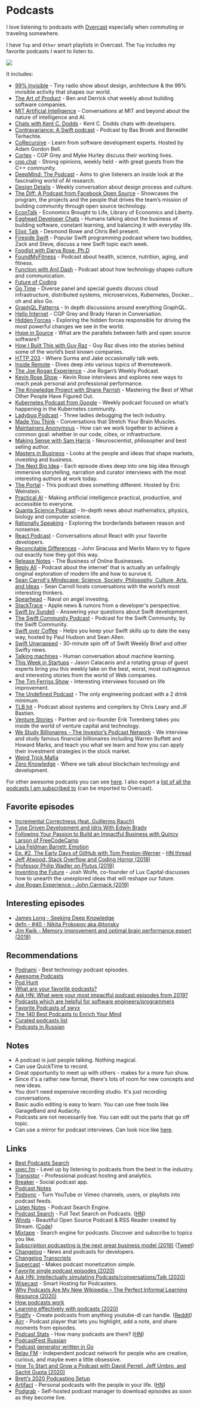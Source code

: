 # Podcasts

I love listening to podcasts with [Overcast](https://overcast.fm) especially when commuting or traveling somewhere.

I have `Top` and `Other` smart playlists in Overcast. The `Top` includes my favorite podcasts I want to listen to.

![](https://i.imgur.com/TDTruDk.jpg)

It includes:

- [99% Invisible](https://overcast.fm/itunes394775318/99-invisible) - Tiny radio show about design, architecture & the 99% invisible activity that shapes our world.
- [The Art of Product](https://overcast.fm/itunes1243627144/the-art-of-product) - Ben and Derrick chat weekly about building software companies.
- [MIT Artificial Intelligence](https://overcast.fm/itunes1434243584/artificial-intelligence) - Conversations at MIT and beyond about the nature of intelligence and AI.
- [Chats with Kent C. Dodds](https://overcast.fm/itunes1475543959/chats-with-kent-c-dodds) - Kent C. Dodds chats with developers.
- [Contravariance: A Swift podcast](https://overcast.fm/itunes1423771323/contravariance-a-swift-podcast) - Podcast by Bas Broek and Benedikt Terhechte.
- [CoRecursive](https://overcast.fm/itunes1330329512/corecursive-software-engineering-interviews) - Learn from software development experts. Hosted by Adam Gordon Bell.
- [Cortex](https://overcast.fm/itunes1001591696/cortex) - CGP Grey and Myke Hurley discuss their working lives.
- [cpp.chat](https://overcast.fm/itunes1378325120/cpp-chat) - Strong opinions, weekly held - with great guests from the C++ community.
- [DeepMind: The Podcast](https://overcast.fm/itunes1476316441/deepmind-the-podcast) - Aims to give listeners an inside look at the fascinating world of AI research.
- [Design Details](https://overcast.fm/itunes947191070/design-details) - Weekly conversation about design process and culture.
- [The Diff: A Podcast from Facebook Open Source](https://overcast.fm/itunes1454407488/the-diff-a-podcast-from-facebook-open-source) - Showcases the program, the projects and the people that drives the team’s mission of building community through open source technology.
- [EconTalk](https://overcast.fm/itunes135066958/econtalk) - Economics Brought to Life, Library of Economics and Liberty.
- [Egghead Developer Chats](https://overcast.fm/itunes1308497805/egghead-io-developer-chats) - Humans talking about the business of building software, constant learning, and balancing it with everyday life.
- [Elixir Talk](https://overcast.fm/itunes1298287048/elixir-talk) - Desmond Bowe and Chris Bell present.
- [Fireside Swift](https://overcast.fm/itunes1269435221/fireside-swift) - Popular Swift programming podcast where two buddies, Zack and Steve, discuss a new Swift topic each week.
- [Foodist with Darya Rose, Ph.D](https://overcast.fm/itunes1090954776/foodist-with-darya-rose-ph-d)
- [FoundMyFitness](https://overcast.fm/itunes818198322/foundmyfitness) - Podcast about health, science, nutrition, aging, and fitness.
- [Function with Anil Dash](https://overcast.fm/itunes1439658455/function-with-anil-dash) - Podcast about how technology shapes culture and communication.
- [Future of Coding](https://futureofcoding.org/episodes/)
- [Go Time](https://overcast.fm/itunes1120964487/go-time) - Diverse panel and special guests discuss cloud infrastructure, distributed systems, microservices, Kubernetes, Docker…oh and also Go.
- [GraphQL Patterns](https://overcast.fm/itunes1437070363/graphql-patterns) - In depth discussions around everything GraphQL.
- [Hello Internet](https://overcast.fm/itunes811377230/hello-internet) - CGP Grey and Brady Haran in Conversation.
- [Hidden Forces](https://overcast.fm/itunes1205359334/hidden-forces) - Exploring the hidden forces responsible for driving the most powerful changes we see in the world.
- [Hope in Source](https://overcast.fm/itunes1437677655/hope-in-source) - What are the parallels between faith and open source software?
- [How I Built This with Guy Raz](https://overcast.fm/itunes1150510297/how-i-built-this-with-guy-raz) - Guy Raz dives into the stories behind some of the world’s best known companies.
- [HTTP 203](https://overcast.fm/itunes1042283903/http-203) - Where Surma and Jake occasionally talk web.
- [Inside Remote](https://overcast.fm/itunes1475773111/inside-remote) - Dives deep into various topics of #remotework.
- [The Joe Rogan Experience](https://overcast.fm/itunes360084272/the-joe-rogan-experience) - Joe Rogan’s Weekly Podcast.
- [Kevin Rose Show](https://overcast.fm/itunes1088864895/the-kevin-rose-show) - Kevin Rose interviews and explores new ways to reach peak personal and professional performance.
- [The Knowledge Project with Shane Parrish](https://overcast.fm/itunes990149481/the-knowledge-project-with-shane-parrish) - Mastering the Best of What Other People Have Figured Out.
- [Kubernetes Podcast from Google](https://overcast.fm/itunes1370049232/kubernetes-podcast-from-google) - Weekly podcast focused on what’s happening in the Kubernetes community.
- [Ladybug Podcast](https://overcast.fm/itunes1469229625/ladybug-podcast) - Three ladies debugging the tech industry.
- [Made You Think](https://overcast.fm/itunes1281256991/made-you-think) - Conversations that Stretch Your Brain Muscles.
- [Maintainers Anonymous](https://overcast.fm/itunes1459347058/maintainers-anonymous) - How can we work together to achieve a common goal: whether in our code, cities, or infrastructure.
- [Making Sense with Sam Harris](https://overcast.fm/itunes733163012/making-sense-with-sam-harris) - Neuroscientist, philosopher and best selling author.
- [Masters in Business](https://overcast.fm/itunes730188152/masters-in-business) - Looks at the people and ideas that shape markets, investing and business.
- [The Next Big Idea](https://overcast.fm/itunes1482067226/the-next-big-idea) - Each episode dives deep into one big idea through immersive storytelling, narration and curator interviews with the most interesting authors at work today.
- [The Portal](https://overcast.fm/itunes1469999563/the-portal) - This podcast does something different. Hosted by Eric Weinstein.
- [Practical AI](https://overcast.fm/itunes1406537385/practical-ai) - Making artificial intelligence practical, productive, and accessible to everyone.
- [Quanta Science Podcast](https://overcast.fm/itunes1021340531/quanta-science-podcast) - In-depth news about mathematics, physics, biology and computer science.
- [Rationally Speaking](https://overcast.fm/itunes351953012/rationally-speaking) - Exploring the borderlands between reason and nonsense.
- [React Podcast](https://overcast.fm/itunes1341969432/react-podcast) - Conversations about React with your favorite developers.
- [Reconcilable Differences](https://overcast.fm/itunes1001591287/reconcilable-differences) - John Siracusa and Merlin Mann try to figure out exactly how they got this way.
- [Release Notes](https://overcast.fm/itunes650358643/release-notes) - The Business of Online Businesses.
- [Reply All](https://overcast.fm/itunes941907967/reply-all) - Podcast about the internet’ that is actually an unfailingly original exploration of modern life and how to survive it.
- [Sean Carroll's Mindscape: Science, Society, Philosophy, Culture, Arts, and Ideas](https://overcast.fm/itunes1406534739/sean-carrolls-mindscape-science-society-philosophy-culture-arts-and-ideas) - Sean Carroll hosts conversations with the world’s most interesting thinkers.
- [Spearhead](https://overcast.fm/itunes1412486606/spearhead) - Naval on angel investing.
- [StackTrace](https://overcast.fm/itunes1359435443/stacktrace) - Apple news & rumors from a developer's perspective.
- [Swift by Sundell](https://overcast.fm/itunes1267161825/swift-by-sundell) - Answering your questions about Swift development.
- [The Swift Community Podcast](https://overcast.fm/itunes1449664346/the-swift-community-podcast) - Podcast for the Swift Community, by the Swift Community.
- [Swift over Coffee](https://overcast.fm/itunes1435076502/swift-over-coffee) - Helps you keep your Swift skills up to date the easy way, hosted by Paul Hudson and Sean Allen.
- [Swift Unwrapped](https://overcast.fm/itunes1209817203/swift-unwrapped) - 30-minute spin off of Swift Weekly Brief and other Swifty news.
- [Talking machines](https://overcast.fm/itunes955198749/talking-machines) - Human conversation about machine learning.
- [This Week in Startups](https://overcast.fm/itunes315114957/this-week-in-startups-audio) - Jason Calacanis and a rotating group of guest experts bring you this weekly take on the best, worst, most outrageous and interesting stories from the world of Web companies.
- [The Tim Ferriss Show](https://overcast.fm/itunes863897795/the-tim-ferriss-show) - Interesting interviews focused on life improvement.
- [The Undefined Podcast](https://overcast.fm/itunes1451541555/the-undefined-podcast) - The only engineering podcast with a 2 drink minimum.
- [TLB hit](https://tlbh.it/index.html) - Podcast about systems and compilers by Chris Leary and JF Bastien.
- [Venture Stories](https://overcast.fm/itunes1316769266/venture-stories) - Partner and co-founder Erik Torenberg takes you inside the world of venture capital and technology.
- [We Study Billionaires - The Investor’s Podcast Network](https://overcast.fm/itunes928933489/we-study-billionaires-the-investor-s-podcast-network) - We interview and study famous financial billionaires including Warren Buffett and Howard Marks, and teach you what we learn and how you can apply their investment strategies in the stock market.
- [Weird Trick Mafia](https://overcast.fm/itunes1456548333/weirdtrickmafia-fm)
- [Zero Knowledge](https://overcast.fm/itunes1326503043/zero-knowledge) - Where we talk about blockchain technology and development.

For other awesome podcasts you can see [here](https://github.com/learn-anything/podcasts). I also export a [list of all the podcasts I am subscribed to](https://www.dropbox.com/s/ze05mn1dfeti7vr/overcast.opml?dl=1) (can be imported to Overcast).

## Favorite episodes

- [Incremental Correctness (feat. Guillermo Rauch)](https://spectrum.chat/thread/e3e27c4b-2a80-4a44-a5d8-c23ab07a7b06)
- [Type Driven Development and Idris With Edwin Brady](https://corecursive.com/006-type-driven-development-and-idris-with-edwin-brady)
- [Following Your Passion to Build an Impactful Business with Quincy Larson of FreeCodeCamp](https://www.indiehackers.com/podcast/056-quincy-larson-of-freecodecamp)
- [Lisa Feldman Barrett: Emotion](https://overcast.fm/+OcVeMXzyI)
- [Ep. #2, The Early Days of GitHub with Tom Preston-Werner](https://www.heavybit.com/library/podcasts/enterpriseready/ep-2-the-early-days-of-github-with-tom-preston-werner/) - [HN thread](https://news.ycombinator.com/item?id=18258148)
- [Jeff Atwood: Stack Overflow and Coding Horror (2018)](https://overcast.fm/+OcVcU40LY)
- [Professor Philip Wadler on Plutus (2018)](https://overcast.fm/+PkjerUhVU)
- [Inventing the Future](https://overcast.fm/+Ei1CsK-Jg) - Josh Wolfe, co-founder of Lux Capital discusses how to unearth the unexplored ideas that will reshape our future.
- [Joe Rogan Experience - John Carmack (2019)](https://overcast.fm/+uREauU)

## Interesting episodes

- [James Long - Seeking Deep Knowledge](http://developeronfire.com/podcast/episode-329-james-long-seeking-deep-knowledge)
- [defn - #40 - Nikita Prokopov aka @tonsky](https://soundcloud.com/defn-771544745/40-nikita-prokopov-aka-tonsky)
- [Jim Kwik - Memory improvement and optimal brain performance expert (2018)](https://overcast.fm/+GJegmxgf0)

## Recommendations

- [Podnami](https://podnami.com/) - Best technology podcast episodes.
- [Awesome Podcasts](https://github.com/learn-anything/podcasts)
- [Pod Hunt](https://podhunt.app/)
- [What are your favorite podcasts?](https://www.indiehackers.com/forum/what-are-your-favorite-podcasts-8a45ac25ee)
- [Ask HN: What were your most impactful podcast episodes from 2019?](https://news.ycombinator.com/item?id=22027315)
- [Podcasts which are helpful for software engineers/programmers](https://github.com/rShetty/awesome-podcasts)
- [Favorite Podcasts of swyx](https://www.swyx.io/writing/fave-podcasts/)
- [The 140 Best Podcasts to Enrich Your Mind](http://www.openculture.com/great-podcasts)
- [Curated podcasts list](https://roadmap.sh/podcasts)
- [Podcasts in Russian](https://russiancast.club/)

## Notes

- A podcast is just people talking. Nothing magical.
- Can use QuickTime to record.
- Great opportunity to meet up with others - makes for a more fun show.
- Since it's a rather new format, there's lots of room for new concepts and new ideas.
- You don't need expensive recording studio. It's just recording conversations.
- Basic audio editing is easy to learn. You can use free tools like GarageBand and Audacity.
- Podcasts are not necessarily live. You can edit out the parts that go off topic.
- Can use a mirror for podcast interviews. Can look nice like [here](https://www.youtube.com/watch?v=ecKgqJRvZ5M).

## Links

- [Best Podcasts Search](https://bestpodcasts.com)
- [spec.fm](https://spec.fm/) - Level up by listening to podcasts from the best in the industry.
- [Transistor](https://transistor.fm) - Professional podcast hosting and analytics.
- [Breaker](https://www.breaker.audio/) - Social podcast app.
- [Podcast Notes](https://podcastnotes.org/)
- [Podsync](https://github.com/mxpv/podsync) - Turn YouTube or Vimeo channels, users, or playlists into podcast feeds.
- [Listen Notes](https://www.listennotes.com/) - Podcast Search Engine.
- [Podcast Search](https://atshpthmkhc-app.azurewebsites.net/) - Full Text Search on Podcasts. ([HN](https://news.ycombinator.com/item?id=23036016))
- [Winds](https://getstream.io/winds/) - Beautiful Open Source Podcast & RSS Reader created by Stream. ([Code](https://github.com/GetStream/Winds))
- [Mixtape](https://mixtape.preslav.me/) - Search engine for podcasts. Discover and subscribe to topics you like.
- [Subscription podcasting is the next great business model (2019)](https://medium.com/@awilkinson/howard-stern-is-getting-ripped-off-1b721cc2f3f2) ([Tweet](https://twitter.com/awilkinson/status/1250806508553551872))
- [Changelog](https://changelog.com/) - News and podcasts for developers.
- [Changelog Transcripts](https://github.com/thechangelog/transcripts)
- [Supercast](https://www.supercast.com/) - Makes podcast monetization simple.
- [Favorite single podcast episodes (2020)](https://twitter.com/eriktorenberg/status/1256080134735421442)
- [Ask HN: Intellectually simulating Podcasts/conversations/Talk (2020)](https://news.ycombinator.com/item?id=23051122)
- [Wisecast](https://www.wisecast.fm/) - Smart Hosting for Podcasters.
- [Why Podcasts Are My New Wikipedia – The Perfect Informal Learning Resource (2020)](https://www.listennotes.com/blog/why-podcasts-are-my-new-wikipedia-the-perfect-41/)
- [How podcasts work](https://twitter.com/benthompson/status/1264576467255439360)
- [Learning effectively with podcasts (2020)](https://networkedthought.substack.com/p/learning-effectively-with-podcasts)
- [Podify](https://podify-org.github.io/) - Create podcasts from anything youtube-dl can handle. ([Reddit](https://www.reddit.com/r/selfhosted/comments/h7lkw2/podify_create_podcasts_from_anything_youtubedl/))
- [Airr](https://apps.apple.com/us/app/airr-highlight-podcasts/id1355926315) - Podcast player that lets you highlight, add a note, and share moments from episodes.
- [Podcast Stats](https://www.listennotes.com/podcast-stats/) - How many podcasts are there? ([HN](https://news.ycombinator.com/item?id=23773537))
- [PodcastFest Russian](https://podfest.ru/)
- [Podcast generator written in Go](https://github.com/jbub/podcasts)
- [Relay FM](https://www.relay.fm/) - Independent podcast network for people who are creative, curious, and maybe even a little obsessive.
- [How To Start and Grow a Podcast with David Perrell, Jeff Umbro, and Sachit Gupta (2020)](https://overcast.fm/+LDKdlTNzs)
- [Brett’s 2020 Podcasting Setup](https://brettterpstra.com/2020/08/17/bretts-2020-podcasting-setup/)
- [Artifact](https://www.heyartifact.com/) - Personal podcasts with the people in your life. ([HN](https://news.ycombinator.com/item?id=24919931))
- [Podgrab](https://github.com/akhilrex/podgrab) - Self-hosted podcast manager to download episodes as soon as they become live.
